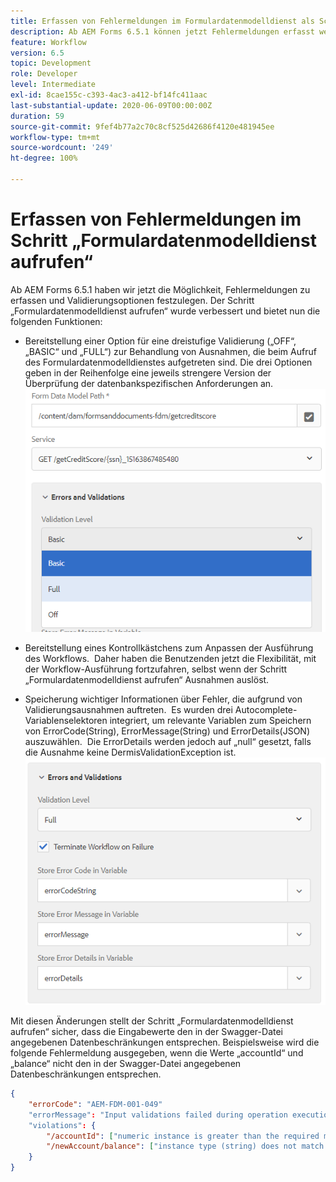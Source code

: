 ```yaml
---
title: Erfassen von Fehlermeldungen im Formulardatenmodelldienst als Schritt im Workflow
description: Ab AEM Forms 6.5.1 können jetzt Fehlermeldungen erfasst werden, die beim Aufrufen des Formulardatenmodelldienstes als Schritt in einem AEM-Workflow generiert wurden. Workflow.
feature: Workflow
version: 6.5
topic: Development
role: Developer
level: Intermediate
exl-id: 8cae155c-c393-4ac3-a412-bf14fc411aac
last-substantial-update: 2020-06-09T00:00:00Z
duration: 59
source-git-commit: 9fef4b77a2c70c8cf525d42686f4120e481945ee
workflow-type: tm+mt
source-wordcount: '249'
ht-degree: 100%

---
```


# Erfassen von Fehlermeldungen im Schritt „Formulardatenmodelldienst aufrufen“

Ab AEM Forms 6.5.1 haben wir jetzt die Möglichkeit, Fehlermeldungen zu erfassen und Validierungsoptionen festzulegen. Der Schritt „Formulardatenmodelldienst aufrufen“ wurde verbessert und bietet nun die folgenden Funktionen:

* Bereitstellung einer Option für eine dreistufige Validierung („OFF“, „BASIC“ und „FULL“) zur Behandlung von Ausnahmen, die beim Aufruf des Formulardatenmodelldienstes aufgetreten sind. Die drei Optionen geben in der Reihenfolge eine jeweils strengere Version der Überprüfung der datenbankspezifischen Anforderungen an.
  ![validation-levels](assets/validation-level.PNG)

* Bereitstellung eines Kontrollkästchens zum Anpassen der Ausführung des Workflows.  Daher haben die Benutzenden jetzt die Flexibilität, mit der Workflow-Ausführung fortzufahren, selbst wenn der Schritt „Formulardatenmodelldienst aufrufen“ Ausnahmen auslöst.

* Speicherung wichtiger Informationen über Fehler, die aufgrund von Validierungsausnahmen auftreten.  Es wurden drei Autocomplete-Variablenselektoren integriert, um relevante Variablen zum Speichern von ErrorCode(String), ErrorMessage(String) und ErrorDetails(JSON) auszuwählen.  Die ErrorDetails werden jedoch auf „null“ gesetzt, falls die Ausnahme keine DermisValidationException ist.
  ![Erfassen von Fehlermeldungen](assets/fdm-error-details.PNG)

Mit diesen Änderungen stellt der Schritt „Formulardatenmodelldienst aufrufen“ sicher, dass die Eingabewerte den in der Swagger-Datei angegebenen Datenbeschränkungen entsprechen. Beispielsweise wird die folgende Fehlermeldung ausgegeben, wenn die Werte „accountId“ und „balance“ nicht den in der Swagger-Datei angegebenen Datenbeschränkungen entsprechen.

```json
{
    "errorCode": "AEM-FDM-001-049"
    "errorMessage": "Input validations failed during operation execution"
    "violations": {
        "/accountId": ["numeric instance is greater than the required maximum (maximum: 20, found: 97)"],
        "/newAccount/balance": ["instance type (string) does not match any allowed primitive type (allowed: [\"integer\",\"number\"])"]
    }   
}
```
